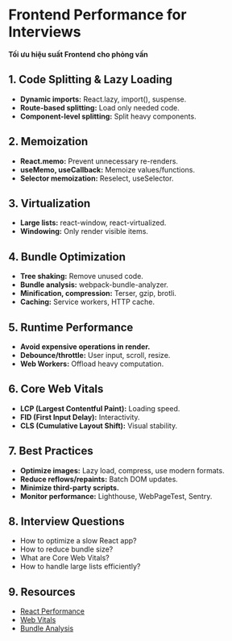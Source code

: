 # Frontend Performance for Interviews

**Tối ưu hiệu suất Frontend cho phỏng vấn**

## 1. Code Splitting & Lazy Loading

- **Dynamic imports:** React.lazy, import(), suspense.
- **Route-based splitting:** Load only needed code.
- **Component-level splitting:** Split heavy components.

## 2. Memoization

- **React.memo:** Prevent unnecessary re-renders.
- **useMemo, useCallback:** Memoize values/functions.
- **Selector memoization:** Reselect, useSelector.

## 3. Virtualization

- **Large lists:** react-window, react-virtualized.
- **Windowing:** Only render visible items.

## 4. Bundle Optimization

- **Tree shaking:** Remove unused code.
- **Bundle analysis:** webpack-bundle-analyzer.
- **Minification, compression:** Terser, gzip, brotli.
- **Caching:** Service workers, HTTP cache.

## 5. Runtime Performance

- **Avoid expensive operations in render.**
- **Debounce/throttle:** User input, scroll, resize.
- **Web Workers:** Offload heavy computation.

## 6. Core Web Vitals

- **LCP (Largest Contentful Paint):** Loading speed.
- **FID (First Input Delay):** Interactivity.
- **CLS (Cumulative Layout Shift):** Visual stability.

## 7. Best Practices

- **Optimize images:** Lazy load, compress, use modern formats.
- **Reduce reflows/repaints:** Batch DOM updates.
- **Minimize third-party scripts.**
- **Monitor performance:** Lighthouse, WebPageTest, Sentry.

## 8. Interview Questions

- How to optimize a slow React app?
- How to reduce bundle size?
- What are Core Web Vitals?
- How to handle large lists efficiently?

## 9. Resources

- [React Performance](https://react.dev/learn/optimizing-performance)
- [Web Vitals](https://web.dev/vitals/)
- [Bundle Analysis](https://webpack.js.org/guides/code-splitting/)
